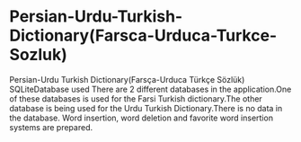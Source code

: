 # Persian-Urdu-Turkish-Dictionary(Farsca-Urduca-Turkce-Sozluk)
Persian-Urdu Turkish Dictionary(Farsça-Urduca Türkçe Sözlük) SQLiteDatabase used
There are 2 different databases in the application.One of these databases is used for the Farsi Turkish dictionary.The other database is being used for the Urdu Turkish Dictionary.There is no data in the database.
Word insertion, word deletion and favorite word insertion systems are prepared.
